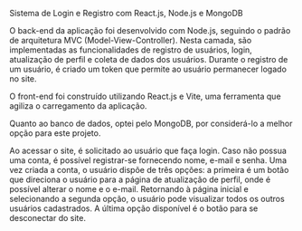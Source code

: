 Sistema de Login e Registro com React.js, Node.js e MongoDB

O back-end da aplicação foi desenvolvido com Node.js, seguindo o padrão de arquitetura MVC (Model-View-Controller). Nesta camada, são implementadas as funcionalidades de registro de usuários, login, atualização de perfil e coleta de dados dos usuários. Durante o registro de um usuário, é criado um token que permite ao usuário permanecer logado no site.

O front-end foi construído utilizando React.js e Vite, uma ferramenta que agiliza o carregamento da aplicação.

Quanto ao banco de dados, optei pelo MongoDB, por considerá-lo a melhor opção para este projeto.

Ao acessar o site, é solicitado ao usuário que faça login. Caso não possua uma conta, é possível registrar-se fornecendo nome, e-mail e senha. Uma vez criada a conta, o usuário dispõe de três opções: a primeira é um botão que direciona o usuário para a página de atualização de perfil, onde é possível alterar o nome e o e-mail. Retornando à página inicial e selecionando a segunda opção, o usuário pode visualizar todos os outros usuários cadastrados. A última opção disponível é o botão para se desconectar do site.